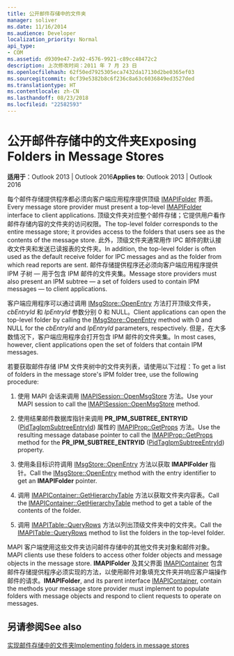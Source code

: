 ```yaml
---
title: 公开邮件存储中的文件夹
manager: soliver
ms.date: 11/16/2014
ms.audience: Developer
localization_priority: Normal
api_type:
- COM
ms.assetid: d9309e47-2a92-4576-9921-c89cc48472c2
description: 上次修改时间：2011 年 7 月 23 日
ms.openlocfilehash: 62f50ed7925305eca7432da17130d2be0365ef03
ms.sourcegitcommit: 0cf39e5382b8c6f236c8a63c6036849ed3527ded
ms.translationtype: HT
ms.contentlocale: zh-CN
ms.lasthandoff: 08/23/2018
ms.locfileid: "22582593"
---
```

# <a name="exposing-folders-in-message-stores"></a><span data-ttu-id="d88fa-103">公开邮件存储中的文件夹</span><span class="sxs-lookup"><span data-stu-id="d88fa-103">Exposing Folders in Message Stores</span></span>

  
  
<span data-ttu-id="d88fa-104">**适用于**：Outlook 2013 | Outlook 2016</span><span class="sxs-lookup"><span data-stu-id="d88fa-104">**Applies to**: Outlook 2013 | Outlook 2016</span></span> 
  
<span data-ttu-id="d88fa-105">每个邮件存储提供程序都必须向客户端应用程序提供顶级 [IMAPIFolder](imapifolderimapicontainer.md) 界面。</span><span class="sxs-lookup"><span data-stu-id="d88fa-105">Every message store provider must present a top-level [IMAPIFolder](imapifolderimapicontainer.md) interface to client applications.</span></span> <span data-ttu-id="d88fa-106">顶级文件夹对应整个邮件存储；它提供用户看作邮件存储内容的文件夹的访问权限。</span><span class="sxs-lookup"><span data-stu-id="d88fa-106">The top-level folder corresponds to the entire message store; it provides access to the folders that users see as the contents of the message store.</span></span> <span data-ttu-id="d88fa-107">此外，顶级文件夹通常用作 IPC 邮件的默认接收文件夹和发送已读报表的文件夹。</span><span class="sxs-lookup"><span data-stu-id="d88fa-107">In addition, the top-level folder is often used as the default receive folder for IPC messages and as the folder from which read reports are sent.</span></span> <span data-ttu-id="d88fa-108">邮件存储提供程序还必须向客户端应用程序提供 IPM 子树 — 用于包含 IPM 邮件的文件夹集。</span><span class="sxs-lookup"><span data-stu-id="d88fa-108">Message store providers must also present an IPM subtree — a set of folders used to contain IPM messages — to client applications.</span></span> 
  
<span data-ttu-id="d88fa-109">客户端应用程序可以通过调用 [IMsgStore::OpenEntry](imsgstore-openentry.md) 方法打开顶级文件夹，_cbEntryId_ 和 _lpEntryId_ 参数分别 0 和 NULL。</span><span class="sxs-lookup"><span data-stu-id="d88fa-109">Client applications can open the top-level folder by calling the [IMsgStore::OpenEntry](imsgstore-openentry.md) method with 0 and NULL for the  _cbEntryId_ and  _lpEntryId_ parameters, respectively.</span></span> <span data-ttu-id="d88fa-110">但是，在大多数情况下，客户端应用程序会打开包含 IPM 邮件的文件夹集。</span><span class="sxs-lookup"><span data-stu-id="d88fa-110">In most cases, however, client applications open the set of folders that contain IPM messages.</span></span> 
  
<span data-ttu-id="d88fa-111">若要获取邮件存储 IPM 文件夹树中的文件夹列表，请使用以下过程：</span><span class="sxs-lookup"><span data-stu-id="d88fa-111">To get a list of folders in the message store's IPM folder tree, use the following procedure:</span></span>
  
1. <span data-ttu-id="d88fa-112">使用 MAPI 会话来调用 [IMAPISession::OpenMsgStore](imapisession-openmsgstore.md) 方法。</span><span class="sxs-lookup"><span data-stu-id="d88fa-112">Use your MAPI session to call the [IMAPISession::OpenMsgStore](imapisession-openmsgstore.md) method.</span></span> 
    
2. <span data-ttu-id="d88fa-113">使用结果邮件数据库指针来调用 **PR_IPM_SUBTREE_ENTRYID** ([PidTagIpmSubtreeEntryId](pidtagipmsubtreeentryid-canonical-property.md)) 属性的 [IMAPIProp::GetProps](imapiprop-getprops.md) 方法。</span><span class="sxs-lookup"><span data-stu-id="d88fa-113">Use the resulting message database pointer to call the [IMAPIProp::GetProps](imapiprop-getprops.md) method for the **PR_IPM_SUBTREE_ENTRYID** ([PidTagIpmSubtreeEntryId](pidtagipmsubtreeentryid-canonical-property.md)) property.</span></span>
    
3. <span data-ttu-id="d88fa-114">使用条目标识符调用 [IMsgStore::OpenEntry](imsgstore-openentry.md) 方法以获取 **IMAPIFolder** 指针。</span><span class="sxs-lookup"><span data-stu-id="d88fa-114">Call the [IMsgStore::OpenEntry](imsgstore-openentry.md) method with the entry identifier to get an **IMAPIFolder** pointer.</span></span> 
    
4. <span data-ttu-id="d88fa-115">调用 [IMAPIContainer::GetHierarchyTable](imapicontainer-gethierarchytable.md) 方法以获取文件夹内容表。</span><span class="sxs-lookup"><span data-stu-id="d88fa-115">Call the [IMAPIContainer::GetHierarchyTable](imapicontainer-gethierarchytable.md) method to get a table of the contents of the folder.</span></span> 
    
5. <span data-ttu-id="d88fa-116">调用 [IMAPITable::QueryRows](imapitable-queryrows.md) 方法以列出顶级文件夹中的文件夹。</span><span class="sxs-lookup"><span data-stu-id="d88fa-116">Call the [IMAPITable::QueryRows](imapitable-queryrows.md) method to list the folders in the top-level folder.</span></span> 
    
<span data-ttu-id="d88fa-117">MAPI 客户端使用这些文件夹访问邮件存储中的其他文件夹对象和邮件对象。</span><span class="sxs-lookup"><span data-stu-id="d88fa-117">MAPI clients use these folders to access other folder objects and message objects in the message store.</span></span> <span data-ttu-id="d88fa-118">**IMAPIFolder** 及其父界面 [IMAPIContainer](imapicontainerimapiprop.md) 包含邮件存储提供程序必须实现的方法，以使用邮件对象填充文件夹并响应客户端操作邮件的请求。</span><span class="sxs-lookup"><span data-stu-id="d88fa-118">**IMAPIFolder**, and its parent interface [IMAPIContainer](imapicontainerimapiprop.md), contain the methods your message store provider must implement to populate folders with message objects and respond to client requests to operate on messages.</span></span>
  
## <a name="see-also"></a><span data-ttu-id="d88fa-119">另请参阅</span><span class="sxs-lookup"><span data-stu-id="d88fa-119">See also</span></span>



[<span data-ttu-id="d88fa-120">实现邮件存储中的文件夹</span><span class="sxs-lookup"><span data-stu-id="d88fa-120">Implementing folders in message stores</span></span>](implementing-folders-in-message-stores.md)


